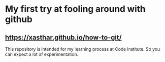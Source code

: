 # My first try at fooling around with github
## https://xasthar.github.io/how-to-git/
This repository is intended for my learning process at Code Institute.
So you can expect a lot of experimentation.